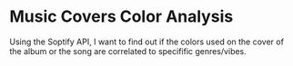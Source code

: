 # Music Covers Color Analysis

Using the Soptify API, I want to find out if the colors used on the cover of the album or the song are correlated to specifific genres/vibes.
